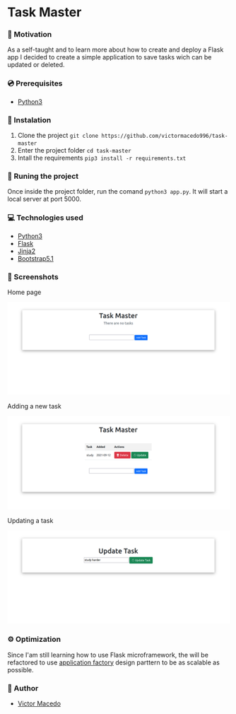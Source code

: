 # Task Master

### :muscle: Motivation

As a self-taught and to learn more about how to create and deploy a Flask app I decided to create a simple application to save tasks wich can be updated or deleted.

### :cd: Prerequisites

- [Python3](https://www.python.org/downloads/)

### :minidisc: Instalation

1. Clone the project `git clone https://github.com/victormacedo996/task-master`
1. Enter the project folder `cd task-master`
1. Intall the requirements `pip3 install -r requirements.txt`

### :electric_plug: Runing the project

Once inside the project folder, run the comand `python3 app.py`. It will start a local server at port 5000.

### :computer: Technologies used

- [Python3](https://www.python.org/)
- [Flask](https://flask.palletsprojects.com/en/2.0.x/)
- [Jinja2](https://jinja.palletsprojects.com/en/3.0.x/)
- [Bootstrap5.1](https://getbootstrap.com/)

### :camera_flash: Screenshots

Home page

![HomePage](./screenshots/HomePage.png)

Adding a new task

![AddNewTask](./screenshots/NewTask.png)

Updating a task

![UpdateTask](./screenshots/UpdateTask.png)

### :gear: Optimization

Since I'am still learning how to use Flask microframework, the will be refactored to use [application factory](https://flask.palletsprojects.com/en/2.0.x/patterns/appfactories/) design parttern to be as scalable as possible.

### :rocket: Author

- [Victor Macedo](https://github.com/victormacedo996/)